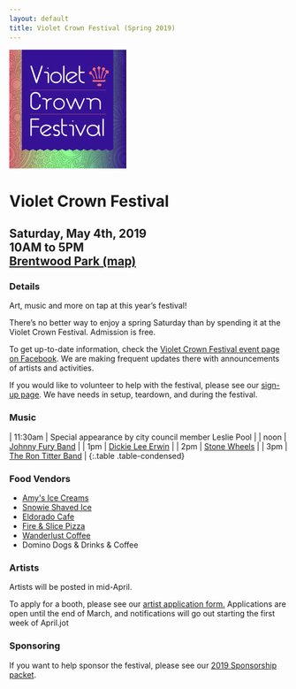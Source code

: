```yaml
---
layout: default
title: Violet Crown Festival (Spring 2019)
---
```

<div class="container">
	<div class="row">
		<div class="col-md-2"><img src="img/VCF_2019_logo_graphic_3x3.jpg" class="img-responsive"></div>
		<div class="col-md-6">
			<h1>Violet Crown Festival</h1>
			<h2>
				Saturday, May 4th, 2019 <br>
				10AM to 5PM <br>
				<a href="https://goo.gl/maps/DuTPTEMibVL2">Brentwood Park (map)</a>
			</h2>
		</div>
	</div>
</div>

### Details

Art, music and more on tap at this year’s festival!

There’s no better way to enjoy a spring Saturday than by spending it at the
Violet Crown Festival. Admission is free.

To get up-to-date information, check the [Violet Crown Festival event page on Facebook](https://www.facebook.com/events/492192407976759/).
We are making frequent updates there with announcements of artists and activities.

If you would like to volunteer to help with the festival,
please see our <a href="https://www.givepulse.com/group/events/238305">sign-up page</a>.
We have needs in setup, teardown, and during the festival.

### Music

| 11:30am | Special appearance by city council member Leslie Pool |
| noon | [Johnny Fury Band](https://www.johnnyfury.com/) |
|  1pm | [Dickie Lee Erwin](http://dickieleeerwin.com/) |
|  2pm | [Stone Wheels](https://www.facebook.com/Stone-Wheels-301271086611016/) |
|  3pm | [The Ron Titter Band](https://www.facebook.com/RonTitterBand/) |
{:.table .table-condensed}

### Food Vendors

* [Amy's Ice Creams](http://www.amysicecreams.com/)
* [Snowie Shaved Ice](http://austinshavediceco.com/)
* [Eldorado Cafe](http://www.eldoradocafeatx.com/)
* [Fire & Slice Pizza](http://www.fireandsliceaustin.com/)
* [Wanderlust Coffee](https://www.facebook.com/wanderlustcoffeetruck)
* Domino Dogs & Drinks & Coffee

### Artists

Artists will be posted in mid-April.

To apply for a booth, please see our <a href="vcf_apply.html">artist application form.</a> Applications
are open until the end of March, and notifications will go out starting the first week of April.jot

### Sponsoring

If you want to help sponsor the festival, please see our <a href="docs/VCF%202019%20sponsorship%20packet.pdf">2019 Sponsorship packet</a>.

